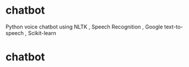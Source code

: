 # chatbot
Python voice chatbot using NLTK , Speech Recognition  , Google text-to-speech , Scikit-learn 
# chatbot
